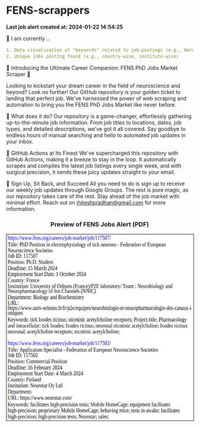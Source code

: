 # FENS-scrappers

<b> Last job alert created at: 2024-01-22 14:54:25 </b>

🔨 I am currently ..
```yaml
1. Data visualisation of "keywords" related to job-postings (e.g., WordCloud)
2. Unique jobs posting found (e.g., country-wise, institute-wise)
```

🌟 Introducing the Ultimate Career Companion: FENS PhD Jobs Market Scraper 🌟

Looking to kickstart your dream career in the field of neuroscience and beyond? Look no further! Our GitHub repository is your golden ticket to landing that perfect job. We've harnessed the power of web scraping and automation to bring you the FENS PhD Jobs Market like never before.

🚀 What does it do?
Our repository is a game-changer, effortlessly gathering up-to-the-minute job information. From job titles to locations, dates, job types, and detailed descriptions, we've got it all covered. Say goodbye to endless hours of manual searching and hello to automated job updates in your inbox.

🤖 GitHub Actions at Its Finest
We've supercharged this repository with GitHub Actions, making it a breeze to stay in the loop. It automatically scrapes and compiles the latest job listings every single week, and with surgical precision, it sends these juicy updates straight to your email.

📧 Sign Up, Sit Back, and Succeed
All you need to do is sign up to receive our weekly job updates through Google Groups. The rest is pure magic, as our repository takes care of the rest. Stay ahead of the job market with minimal effort. Reach out on ihiteshpradhan@gmail.com for more information.

<h3 align = "center">Preview of FENS Jobs Alert (PDF)</h3>
<p align="center">
    <img style="border:1px solid black;" src="FENS_AlertPreview.png" width="650" height="500" alt="FENS_Preview">
</p>

